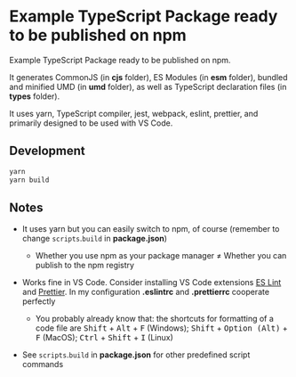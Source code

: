 # Example TypeScript Package ready to be published on npm

Example TypeScript Package ready to be published on npm.

It generates CommonJS (in **cjs** folder), ES Modules (in **esm** folder), bundled and minified UMD (in **umd** folder), as well as TypeScript declaration files (in **types** folder).

It uses yarn, TypeScript compiler, jest, webpack, eslint, prettier, and primarily designed to be used with VS Code.

## Development

```bash
yarn
yarn build
```

## Notes

* It uses yarn but you can easily switch to npm, of course (remember to change `scripts`.`build` in **package.json**)
  * Whether you use npm as your package manager ≠ Whether you can publish to the npm registry

* Works fine in VS Code. Consider installing VS Code extensions [ES Lint](https://marketplace.visualstudio.com/items?itemName=dbaeumer.vscode-eslint) and [Prettier](https://marketplace.visualstudio.com/items?itemName=esbenp.prettier-vscode). In my configuration **.eslintrc** and **.prettierrc** cooperate perfectly
  * You probably already know that: the shortcuts for formatting of a code file are <kbd>Shift</kbd> + <kbd>Alt</kbd> + <kbd>F</kbd> (Windows); <kbd>Shift</kbd> + <kbd>Option (Alt)</kbd> + <kbd>F</kbd> (MacOS); <kbd>Ctrl</kbd> + <kbd>Shift</kbd> + <kbd>I</kbd> (Linux)

* See `scripts`.`build` in **package.json** for other predefined script commands
